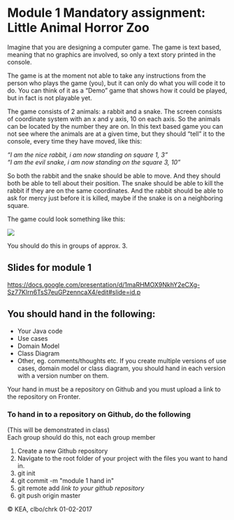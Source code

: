 # Module 1 Mandatory assignment: Little Animal Horror Zoo

Imagine that you are designing a computer game. The game is text based, meaning that no graphics are involved, so only a text story printed in the console.

The game is at the moment not able to take any instructions from the person who plays the game (you), but it can only do what you will code it to do. You can think of it as a “Demo” game that shows how it could be played, but in fact is not playable yet.

The game consists of 2 animals: a rabbit and a snake.
The screen consists of coordinate system with an x and y axis, 10 on each axis. So the animals can be located by the number they are on. In this text based game you can not see where the animals are at a given time, but they should “tell” it to the console, every time they have moved, like this: 

_“I am the nice rabbit, i am now standing on square 1, 3”_   
_“I am the evil snake, i am now standing on the square 3, 10”_

So both the rabbit and the snake should be able to move.
And they should both be able to tell about their position. 
The snake should be able to kill the rabbit if they are on the same coordinates. 
And the rabbit should be able to ask for mercy just before it is killed, maybe if the snake is on a neighboring square.

The game could look something like this: 

![](https://github.com/dat18v2/little_animal_horror_zoo/blob/master/LittleAnimalHorror.png)

You should do this in groups of approx. 3.

## Slides for module 1
https://docs.google.com/presentation/d/1maRHMOX9NkhY2eCXg-Sz77Klrn6TsS7euGPzenncaX4/edit#slide=id.p

## You should hand in the following:
* Your Java code
* Use cases
* Domain Model
* Class Diagram
* Other, eg. comments/thoughts etc.
If you create multiple versions of use cases, domain model or class diagram, you should hand in each version with a version number on them.

Your hand in must be a repository on Github and you must upload a link to the repository on Fronter.

### To hand in to a repository on Github, do the following
(This will be demonstrated in class)  
Each group should do this, not each group member

1. Create a new Github repository  
2. Navigate to the root folder of your project with the files you want to hand in.  
3. git init  
4. git commit -m "module 1 hand in"  
5. git remote add *link to your github repository*  
6. git push origin master  


<div>
© KEA, clbo/chrk 01-02-2017
</div>
